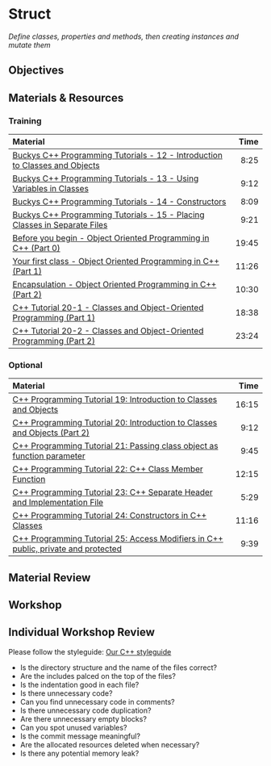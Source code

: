 # Struct
*Define classes, properties and methods, then creating instances and mutate them*

## Objectives

## Materials & Resources
### Training
| Material | Time |
|:---------|-----:|
| [Buckys C++ Programming Tutorials - 12 - Introduction to Classes and Objects](https://www.youtube.com/watch?v=ABRP_5RYhqU) | 8:25 |
| [Buckys C++ Programming Tutorials - 13 - Using Variables in Classes](https://www.youtube.com/watch?v=jTS7JTud1qQ) | 9:12 |
| [Buckys C++ Programming Tutorials - 14 - Constructors](https://www.youtube.com/watch?v=_b7odUc7lg0) | 8:09 |
| [Buckys C++ Programming Tutorials - 15 - Placing Classes in Separate Files](https://www.youtube.com/watch?v=NTip15BHVZc) | 9:21 |
| [Before you begin - Object Oriented Programming in C++ (Part 0)](https://www.youtube.com/watch?v=1ee8yYVkILQ) | 19:45 |
| [Your first class - Object Oriented Programming in C++ (Part 1)](https://www.youtube.com/watch?v=WibMVcLAfz4) | 11:26 |
| [Encapsulation - Object Oriented Programming in C++ (Part 2)](https://www.youtube.com/watch?v=zW1hwU83cJo) | 10:30 |
| [C++ Tutorial 20-1 - Classes and Object-Oriented Programming (Part 1)](https://www.youtube.com/watch?v=vz1O9nRyZaY) | 18:38 |
| [C++ Tutorial 20-2 - Classes and Object-Oriented Programming (Part 2)](https://www.youtube.com/watch?v=b9wialxvcVA) | 23:24 |

### Optional
| Material | Time |
|:---------|-----:|
| [C++ Programming Tutorial 19: Introduction to Classes and Objects](https://www.youtube.com/watch?v=l1fAuCP4QeM) | 16:15 |
| [C++ Programming Tutorial 20: Introduction to Classes and Objects (Part 2)](https://www.youtube.com/watch?v=5NtrI-GAiTQ) | 9:12 |
| [C++ Programming Tutorial 21: Passing class object as function parameter](https://www.youtube.com/watch?v=AV4arLYEeTw) | 9:45 |
| [C++ Programming Tutorial 22: C++ Class Member Function](https://www.youtube.com/watch?v=GgoS4zaC9wY) | 12:15 |
| [C++ Programming Tutorial 23: C++ Separate Header and Implementation File](https://www.youtube.com/watch?v=gdOMs2qzOuk) | 5:29 |
| [C++ Programming Tutorial 24: Constructors in C++ Classes](https://www.youtube.com/watch?v=fNJdwf8O2l0) | 11:16 |
| [C++ Programming Tutorial 25: Access Modifiers in C++ public, private and protected](https://www.youtube.com/watch?v=5Z2g78DSxPs) | 9:39 |


## Material Review

## Workshop


## Individual Workshop Review
Please follow the styleguide: [Our C++ styleguide](../../styleguide/cpp.md)

 - Is the directory structure and the name of the files correct?
 - Are the includes palced on the top of the files?
 - Is the indentation good in each file?
 - Is there unnecessary code?
 - Can you find unnecessary code in comments?
 - Is there unnecessary code duplication?
 - Are there unnecessary empty blocks?
 - Can you spot unused variables?
 - Is the commit message meaningful?
 - Are the allocated resources deleted when necessary?
 - Is there any potential memory leak?

